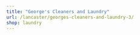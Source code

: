 ```yaml
---
title: "George's Cleaners and Laundry"
url: /lancaster/georges-cleaners-and-laundry-3/
shop: laundry
---
```

